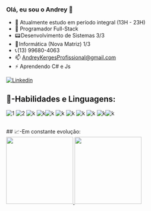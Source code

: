 ### Olá, eu sou o Andrey 👋

- 🔭 Atualmente estudo em período integral (13H - 23H)
- 🌱 Programador Full-Stack
- 📟 Desenvolvimento de Sistemas 3/3
- 📡 Informática (Nova Matriz) 1/3
- 📞 (13) 99680-4063
- 📫 AndreyKergesProfissional@gmail.com
- ⚡ Aprendendo C# e Js





[![Linkedin](https://img.shields.io/badge/LinkedIn-0077B5?style=for-the-badge&logo=linkedin&logoColor=white)](https://www.linkedin.com/in/Andrey-Kerges-67a5b0266/)




## 🔌-Habilidades e Linguagens:




![1](https://img.shields.io/badge/C%23-239120?style=for-the-badge&logo=c-sharp&logoColor=white)
![2](https://img.shields.io/badge/Python-3776AB?style=for-the-badge&logo=python&logoColor=white)
![k](https://img.shields.io/badge/PHP-777BB4?style=for-the-badge&logo=php&logoColor=white)
![k](https://img.shields.io/badge/HTML-239120?style=for-the-badge&logo=html5&logoColor=white)![k](https://img.shields.io/badge/CSS-239120?&style=for-the-badge&logo=css3&logoColor=white)
![k](https://img.shields.io/badge/JavaScript-323330?style=for-the-badge&logo=javascript&logoColor=F7DF1E)
![k](https://img.shields.io/badge/HTML5-E34F26?style=for-the-badge&logo=html5&logoColor=white)
![k](https://img.shields.io/badge/Shell_Script-121011?style=for-the-badge&logo=gnu-bash&logoColor=white)
![k](https://img.shields.io/badge/Bootstrap-563D7C?style=for-the-badge&logo=bootstrap&logoColor=white)
![k](https://img.shields.io/badge/MySQL-00000F?style=for-the-badge&logo=mysql&logoColor=white)![k](https://img.shields.io/badge/Microsoft_Azure-0089D6?style=for-the-badge&logo=microsoft-azure&logoColor=white) 

<br>
## 📈-Em constante evolução:


<div>
<a href="https://github.com/AndreyKerges">
<img height="180em" src="https://github-readme-stats.vercel.app/api/top-langs/?username=AndreyKerges&layout=compact&langs_count=7&theme=dracula"/>
<img height="180em" src="https://github-readme-stats.vercel.app/api?username=AndreyKerges&show_icons=true&theme=dracula&include_all_commits=true&count_private=true"/>
</div>
